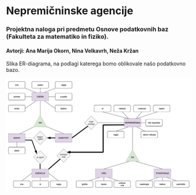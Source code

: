 # Nepremičninske agencije
### Projektna naloga pri predmetu Osnove podatkovnih baz (Fakulteta za matematiko in fiziko).
#### Avtorji: Ana Marija Okorn, Nina Velkavrh, Neža Kržan

Slika ER-diagrama, na podlagi katerega bomo oblikovale našo podatkovno bazo.

![Er diagram](er_diagram.png)
